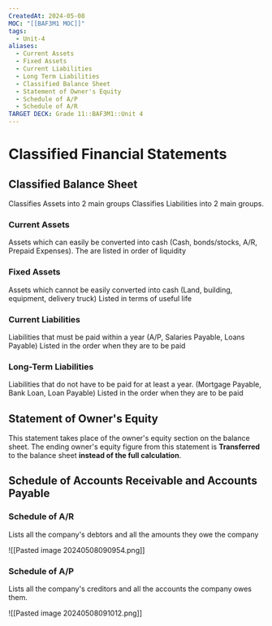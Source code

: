 ```yaml
---
CreatedAt: 2024-05-08
MOC: "[[BAF3M1 MOC]]"
tags:
  - Unit-4
aliases:
  - Current Assets
  - Fixed Assets
  - Current Liabilities
  - Long Term Liabilities
  - Classified Balance Sheet
  - Statement of Owner's Equity
  - Schedule of A/P
  - Schedule of A/R
TARGET DECK: Grade 11::BAF3M1::Unit 4
---
```


# Classified Financial Statements

## Classified Balance Sheet
Classifies Assets into 2 main groups
Classifies Liabilities into 2 main groups.


### Current Assets
Assets which can easily be converted into cash
(Cash, bonds/stocks, A/R, Prepaid Expenses).
The are listed in order of liquidity


### Fixed Assets
Assets which cannot be easily converted into cash
(Land, building, equipment, delivery truck)
Listed in terms of useful life


### Current Liabilities
Liabilities that must be paid within a year
(A/P, Salaries Payable, Loans Payable)
Listed in the order when they are to be paid


### Long-Term Liabilities
Liabilities that do not have to be paid for at least a year.
(Mortgage Payable, Bank Loan, Loan Payable)
Listed in the order when they are to be paid


## Statement of Owner's Equity
This statement takes place of the owner's equity section on the balance sheet. The ending owner's equity figure from this statement is **Transferred** to the balance sheet **instead of the full calculation**.


## Schedule of Accounts Receivable and Accounts Payable

### Schedule of A/R
Lists all the company's debtors and all the amounts they owe the company




![[Pasted image 20240508090954.png]]

### Schedule of A/P
Lists all the company's creditors and all the accounts the company owes them.




![[Pasted image 20240508091012.png]]
